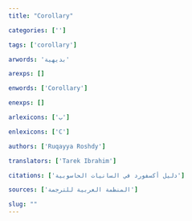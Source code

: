 ```yaml
---
title: "Corollary"

categories: ['']

tags: ['corollary']

arwords: 'بديهية'

arexps: []

enwords: ['Corollary']

enexps: []

arlexicons: ['ب']

enlexicons: ['C']

authors: ['Ruqayya Roshdy']

translators: ['Tarek Ibrahim']

citations: ['دليل أكسفورد في السانيات الحاسوبية']

sources: ['المنظمة العربية للترجمة']

slug: ""
---
```

